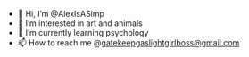 - 👋 Hi, I’m @AlexIsASimp
- 👀 I’m interested in art and animals
- 🌱 I’m currently learning psychology
- 📫 How to reach me @gatekeepgaslightgirlboss@gmail.com

<!---
AlexIsASimp/AlexIsASimp is a ✨ special ✨ repository because its `README.md` (this file) appears on your GitHub profile.
You can click the Preview link to take a look at your changes.
--->
